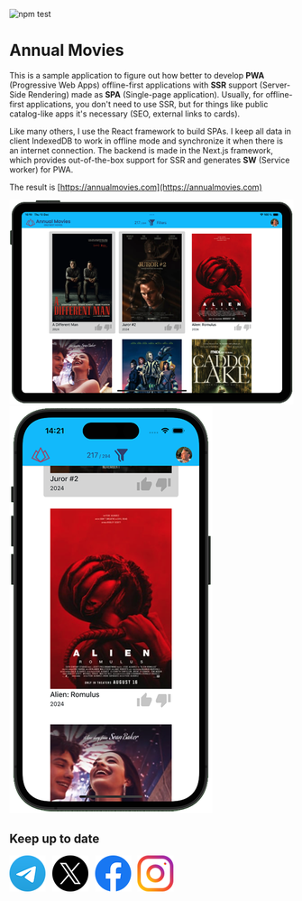 ![npm test](https://github.com/wholegroup/movie-app/actions/workflows/node.js.yml/badge.svg)

# Annual Movies

This is a sample application to figure out how better to develop **PWA** (Progressive Web Apps) offline-first applications with **SSR** support (Server-Side Rendering) made as **SPA** (Single-page application). 
Usually, for offline-first applications, you don't need to use SSR, but for things like public catalog-like apps it's necessary (SEO, external links to cards).

Like many others, I use the React framework to build SPAs. I keep all data in client IndexedDB to work in offline mode and synchronize it when there is an internet connection.
The backend is made in the Next.js framework, which provides out-of-the-box support for SSR and generates **SW** (Service worker) for PWA. 

The result is [https://annualmovies.com](https://annualmovies.com)

<img src="https://raw.githubusercontent.com/wholegroup/movie-app/refs/heads/main/public/noprecache/screenshot_02-landscape.png?ts=1734604738" width="800" title="Annual Movies application screenshot on iPad">


<img src="https://raw.githubusercontent.com/wholegroup/movie-app/refs/heads/main/public/noprecache/screenshot_01-portrait.png?ts=1734604738" width="360" title="Annual Movies application screenshot on iPhone">

## Keep up to date

<a href="https://t.me/annualmovies" title="AnnualMovies | telegram.org" target="_blank"><img src="https://raw.githubusercontent.com/wholegroup/movie-app/refs/heads/main/public/noprecache/social/telegram64.png" alt="AnnualMovies | telegram.org" width="64px" ></a>&nbsp;&nbsp;
<a href="https://x.com/annualmovies" title="AnnualMovies | X.com" target="_blank"><img src="https://raw.githubusercontent.com/wholegroup/movie-app/refs/heads/main/public/noprecache/social/x64.png" alt="AnnualMovies | X.com" width="64px" ></a>&nbsp;&nbsp;
<a href="https://fb.com/annualmovies" title="AnnualMovies | facebook.com" target="_blank"><img src="https://raw.githubusercontent.com/wholegroup/movie-app/refs/heads/main/public/noprecache/social/facebook64.png" alt="AnnualMovies | facebook.com" width="64px" ></a>&nbsp;&nbsp;
<a href="https://www.instagram.com/annualmovies" title="AnnualMovies | instagram.com" target="_blank"><img src="https://raw.githubusercontent.com/wholegroup/movie-app/refs/heads/main/public/noprecache/social/instagram64.png" alt="AnnualMovies | instagram.com" width="64px" ></a>&nbsp;&nbsp;
